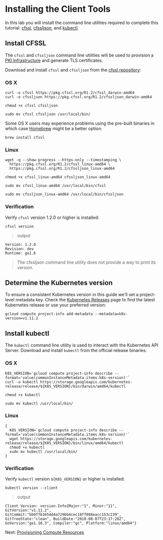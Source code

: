 # Installing the Client Tools

In this lab you will install the command line utilities required to complete this tutorial: [cfssl](https://github.com/cloudflare/cfssl), [cfssljson](https://github.com/cloudflare/cfssl), and [kubectl](https://kubernetes.io/docs/tasks/tools/install-kubectl).


## Install CFSSL

The `cfssl` and `cfssljson` command line utilities will be used to provision a [PKI Infrastructure](https://en.wikipedia.org/wiki/Public_key_infrastructure) and generate TLS certificates.

Download and install `cfssl` and `cfssljson` from the [cfssl repository](https://pkg.cfssl.org):

### OS X

```
curl -o cfssl https://pkg.cfssl.org/R1.2/cfssl_darwin-amd64
curl -o cfssljson https://pkg.cfssl.org/R1.2/cfssljson_darwin-amd64
```

```
chmod +x cfssl cfssljson
```

```
sudo mv cfssl cfssljson /usr/local/bin/
```

Some OS X users may experience problems using the pre-built binaries in which case [Homebrew](https://brew.sh) might be a better option:

```
brew install cfssl
```

### Linux

```
wget -q --show-progress --https-only --timestamping \
  https://pkg.cfssl.org/R1.2/cfssl_linux-amd64 \
  https://pkg.cfssl.org/R1.2/cfssljson_linux-amd64
```

```
chmod +x cfssl_linux-amd64 cfssljson_linux-amd64
```

```
sudo mv cfssl_linux-amd64 /usr/local/bin/cfssl
```

```
sudo mv cfssljson_linux-amd64 /usr/local/bin/cfssljson
```

### Verification

Verify `cfssl` version 1.2.0 or higher is installed:

```
cfssl version
```

> output

```
Version: 1.2.0
Revision: dev
Runtime: go1.6
```

> The cfssljson command line utility does not provide a way to print its version.

## Determine the Kubernetes version

To ensure a consistent Kubernetes version in this guide we'll set a
project-level metadata key. Check the [Kubernetes
Releases](https://github.com/kubernetes/kubernetes/releases) page to find the
latest Kubernetes release or use your preferred version:

```
gcloud compute project-info add-metadata --metadata=k8s-version=v1.11.2
```

## Install kubectl

The `kubectl` command line utility is used to interact with the Kubernetes API
Server. Download and install `kubectl` from the official release binaries:

### OS X

```
K8S_VERSION=`gcloud compute project-info describe --format='value(commonInstanceMetadata.items.k8s-version)'`
curl -o kubectl https://storage.googleapis.com/kubernetes-release/release/${K8S_VERSION}/bin/darwin/amd64/kubectl
```

```
chmod +x kubectl
```

```
sudo mv kubectl /usr/local/bin/
```

### Linux

```
{
  K8S_VERSION=`gcloud compute project-info describe --format='value(commonInstanceMetadata.items.k8s-version)'`
  wget https://storage.googleapis.com/kubernetes-release/release/${K8S_VERSION}/bin/linux/amd64/kubectl
  chmod +x kubectl
  sudo mv kubectl /usr/local/bin/
}
```

### Verification

Verify `kubectl` version `${K8S_VERSION}` or higher is installed:

```
kubectl version --client
```

> output

```
Client Version: version.Info{Major:"1", Minor:"11", GitVersion:"v1.11.2", GitCommit:"bb9ffb1654d4a729bb4cec18ff088eacc153c239", GitTreeState:"clean", BuildDate:"2018-08-07T23:17:28Z", GoVersion:"go1.10.3", Compiler:"gc", Platform:"linux/amd64"}
```

Next: [Provisioning Compute Resources](03-compute-resources.md)
